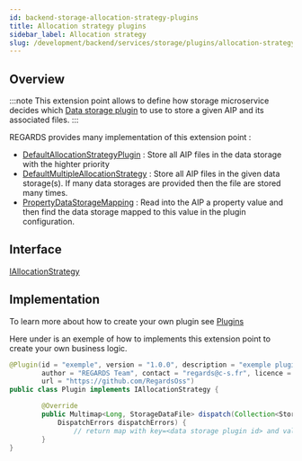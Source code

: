 ```yaml
---
id: backend-storage-allocation-strategy-plugins
title: Allocation strategy plugins
sidebar_label: Allocation strategy
slug: /development/backend/services/storage/plugins/allocation-strategy/
---
```



## Overview

:::note
This extension point allows to define how storage microservice decides which [Data storage plugin](data-storage-plugins.md) to use to store a given AIP and its associated files.
:::

REGARDS provides many implementation of this extension point :
 - [DefaultAllocationStrategyPlugin](https://github.com/RegardsOss/regards-storage/blob/master/storage/storage-plugin/src/main/java/fr/cnes/regards/modules/storage/plugin/allocation/strategy/DefaultAllocationStrategyPlugin.java) : Store all AIP files in the data storage with the highter priority
 - [DefaultMultipleAllocationStrategy](https://github.com/RegardsOss/regards-storage/blob/master/storage/storage-plugin/src/main/java/fr/cnes/regards/modules/storage/plugin/allocation/strategy/DefaultMultipleAllocationStrategy.java) : Store all AIP files in the given data storage(s). If many data storages are provided then the file are stored many times.
 - [PropertyDataStorageMapping](https://github.com/RegardsOss/regards-storage/blob/master/storage/storage-plugin/src/main/java/fr/cnes/regards/modules/storage/plugin/allocation/strategy/PropertyDataStorageMapping.java) : Read into the AIP a property value and then find the data storage mapped to this value in the plugin configuration.

## Interface

   [IAllocationStrategy](https://github.com/RegardsOss/regards-storage/blob/master/storage/storage-domain/src/main/java/fr/cnes/regards/modules/storage/domain/plugin/IAllocationStrategy.java)

## Implementation

To learn more about how to create your own plugin see [Plugins](../../../../framework/modules/plugins.md)

Here under is an exemple of how to implements this extension point to create your own business logic.

```java
@Plugin(id = "exemple", version = "1.0.0", description = "exemple plugin",
        author = "REGARDS Team", contact = "regards@c-s.fr", licence = "LGPLv3.0", owner = "CSSI",
        url = "https://github.com/RegardsOss")
public class Plugin implements IAllocationStrategy {

        @Override
        public Multimap<Long, StorageDataFile> dispatch(Collection<StorageDataFile> dataFilesToHandle,
            DispatchErrors dispatchErrors) {
                // return map with key=<data storage plugin id> and value=<StorageDataFile to store>
        }
}
```
